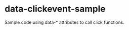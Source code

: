 data-clickevent-sample
======================

Sample code using data-* attributes to call click functions. 
